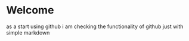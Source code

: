 # Welcome

as a start using github i am checking the functionality of github just with simple markdown
